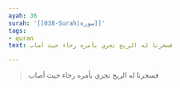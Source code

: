 ```yaml
---
ayah: 36
surah: '[[038-Surah|سورة]]'
tags:
- quran
text: فسخرنا له الريح تجري بأمره رخاء حيث أصاب

---
```

> فسخرنا له الريح تجري بأمره رخاء حيث أصاب
